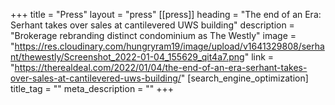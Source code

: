 +++
title = "Press"
layout = "press"
[[press]]
heading = "The end of an Era: Serhant takes over sales at cantilevered UWS building"
description = "Brokerage rebranding distinct condominium as The Westly"
image = "https://res.cloudinary.com/hungryram19/image/upload/v1641329808/serhant/thewestly/Screenshot_2022-01-04_155629_qit4a7.png"
link = "https://therealdeal.com/2022/01/04/the-end-of-an-era-serhant-takes-over-sales-at-cantilevered-uws-building/"
[search_engine_optimization]
title_tag = ""
meta_description = ""
+++